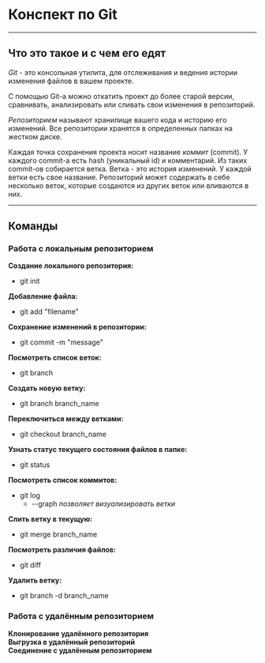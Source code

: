 # Конспект по Git
***
## Что это такое и с чем его едят
*Git* - это консольная утилита, для отслеживания и ведения истории изменения файлов в вашем проекте. 

С помощью Git-a можно откатить проект до более старой версии, сравнивать, анализировать или сливать свои изменения в репозиторий.

*Репозиторием* называют хранилище вашего кода и историю его изменений. Все репозитории хранятся в определенных папках на жестком диске.

Каждая точка сохранения проекта носит название *коммит* (commit). У каждого commit-a есть hash (уникальный id) и комментарий. Из таких commit-ов собирается ветка. Ветка - это история изменений. У каждой ветки есть свое название. Репозиторий может содержать в себе несколько веток, которые создаются из других веток или вливаются в них.
***
## Команды
### Работа с локальным репозиторием
**Создание локального репозитория:**
- git init

**Добавление файла:**
- git add "filename"

**Сохранение изменений в репозитории:**
- git commit -m "message"

**Посмотреть список веток:**
- git branch

**Создать новую ветку:**
- git branch branch_name

**Переключиться между ветками:**
- git checkout branch_name

**Узнать статус текущего состояния файлов в папке:**
- git status

**Посмотреть список коммитов:**
- git log
    - --graph _позволяет визуализировать ветки_

**Слить ветку в текущую:**
- git merge branch_name

**Посмотреть различия файлов:**
- git diff

**Удалить ветку:**
- git branch -d branch_name

### Работа с удалённым репозиторием
**Клонирование удалённого репозитория**\
**Выгрузка в удалённый репозиторий**\
**Соединение с удалённым репозиторием**